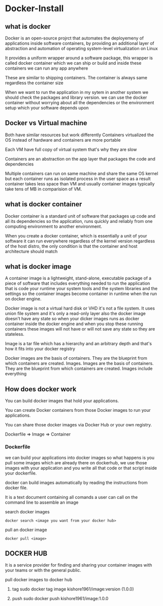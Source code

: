 # Docker-Install

## what is docker

Docker is an open-source projrct that automates the deployemeny of applications inside software containers, by providing an additional layer of abstraction and automation of operating system-level virtualization on Linux

It provides a uniform wrapper around a software package, this wrapper is called docker container which we can ship or build and inside these containers we can run any app anywhere

These are similar to shipping containers. The container is always same regardless the container size 

When we want to run the application in my sytem in another system we should check the packages and library version. we can use the docker container without worrying about all the dependencies or the environment setup which your software depends upon

## Docker vs Virtual machine

Both have similar resources but work differently
Containers virtualized the OS instead of hardware and containers are more portable

Each VM have full copy of virtual system that's why they are slow

Containers are an abstraction on the app layer that packages the code and dependencies

Multiple containers can run on same machine and share the same OS kernel but each container runs as isolated process in the user space as a result container takes less space than VM and usually container images typically take tens of MB in comparision of VM. 


## what is docker container

Docker container is a standard unit of software that packages up code and all its dependencies so the application, runs quickly and reliably from one computing environment to another environment.

When you create a docker container, which is essentially a unit of your software it can run everywhere regardless of the kernel version regardless of the host distro, the only condition is that the container and host architecture should match


## what is docker image

A container image is a lightweight, stand-alone, executable package of a piece of software that includes everything needed to run the application that is code your runtime your system tools and the system libraries  and the settings so the container images become container in runtime when the run on docker engine.

Docker image is not a virtual hard disk or VHD it's not a file system. It uses union file system and it's only a read-only layer also the docker image doesn't have any state so when your dicker images runs as docker container inside the docker engine and when you stop these running containers these images will not have or will not save any state so they are stateless.

Image is a tar file which has a hierarchy and an arbitrary depth and that's how it fits into your docker registry


Docker images are the basis of containers. They are the blueprint from which containers are created. Images.
Images are the basis of containers. They are the blueprint from which containers are created. Images include everything

## How does docker work

You can build docker images that hold your applications.

You can create Docker containers from those Docker images to run your applications.

You can share those docker images via Docker Hub or your own registry.

Dockerfile => Image => Container

### Dockerfile

we can build your applications into docker images so what happens is you pull some images which are already there on dockerhub, we use those images with your application and you write all that code or that script inside your dockerfile.


docker can build images automatically by reading the instructions from docker file.

It is a text document containing all comands a user can call on the command line to assemble an image

search docker images

    docker search <image you want from your docker hub>

pull an docker image

    docker pull <image>


## DOCKER HUB

It is a service provider for finding and sharing your container images with your teams or with the general public.

pull docker images to docker hub
1. tag
    sudo docker tag image kishore1961/image:version (1.0.0)

2. push
    sudo docker push kishore1961/image:1.0.0


